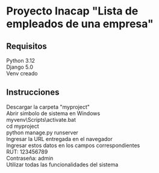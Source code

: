 # Proyecto Inacap "Lista de empleados de una empresa"
## Requisitos
Python 3.12\
Django 5.0\
Venv creado
## Instrucciones
Descargar la carpeta "myproject"\
Abrir simbolo de sistema en Windows\
myvenv\Scripts\activate.bat\
cd myproject\
python manage.py runserver\
Ingresar la URL entregada en el navegador\
Ingresar estos datos en los campos correspondientes\
RUT: 123456789\
Contraseña: admin\
Utilizar todas las funcionalidades del sistema
